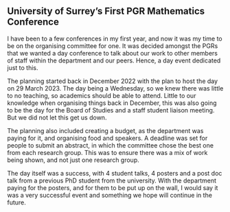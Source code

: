 ## University of Surrey’s First PGR Mathematics Conference

I have been to a few conferences in my first year, and now it was my time to be on the organising committee for one. It was decided amongst the PGRs that we wanted a day conference to talk about our work to other members of staff within the department and our peers. Hence, a day event dedicated just to this.

The planning started back in December 2022 with the plan to host the day on 29 March 2023. The day being a Wednesday, so we knew there was little to no teaching, so academics should be able to attend. Little to our knowledge when organising things back in December, this was also going to be the day for the Board of Studies and a staff student liaison meeting. But we did not let this get us down.

The planning also included creating a budget, as the department was paying for it, and organising food and speakers. A deadline was set for people to submit an abstract, in which the committee chose the best one from each research group. This was to ensure there was a mix of work being shown, and not just one research group. 

The day itself was a success, with 4 student talks, 4 posters and a post doc talk from a previous PhD student from the university.  With the department paying for the posters, and for them to be put up on the wall, I would say it was a very successful event and something we hope will continue in the future. 
